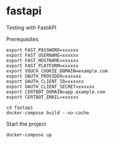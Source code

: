 # fastapi
Testing with FastAPI

Prerequisites

```
export FAST_PASSWORD=xxxxxx
export FAST_USERNAME=xxxxxx
export FAST_HOSTNAME=xxxxxx
export FAST_PLATFORM=xxxxxx
export VOUCH_COOKIE_DOMAIN=example.com
export OAUTH_PROVIDER=xxxxxx
export OAUTH_CLIENT_ID=xxxxxx
export OAUTH_CLIENT_SECRET=xxxxxx
export CERTBOT_DOMAIN=app.example.com
export CERTBOT_EMAIL=xxxxxx

cd fastapi
docker-compose build --no-cache
```

Start the project

```
docker-compose up
```
